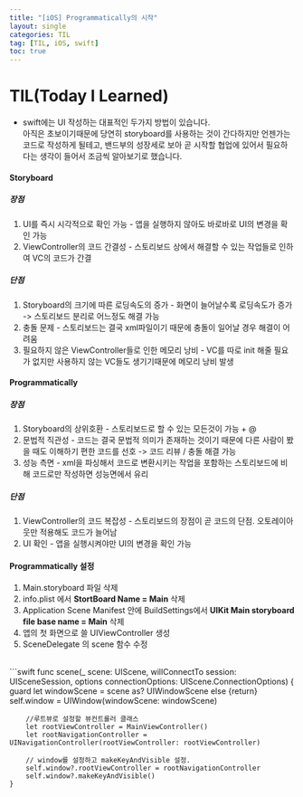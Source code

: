 ```yaml
---
title: "[iOS] Programmatically의 시작"
layout: single
categories: TIL
tag: [TIL, iOS, swift]
toc: true
---
```


# TIL(Today I Learned)

* swift에는 UI 작성하는 대표적인 두가지 방법이 있습니다. <br> 
아직은 초보이기때문에 당연히 storyboard를 사용하는 것이 간다하지만 언젠가는 코드로 작성하게 될테고, 밴드부의 성장세로 보아 곧 시작할 협업에 있어서 필요하다는 생각이 들어서 조금씩 알아보기로 했습니다.

#### Storyboard
##### 장점
1. UI를 즉시 시각적으로 확인 가능 - 앱을 실행하지 않아도 바로바로 UI의 변경을 확인 가능
2. ViewController의 코드 간결성 - 스토리보드 상에서 해결할 수 있는 작업들로 인하여 VC의 코드가 간결

##### 단점
1. Storyboard의 크기에 따른 로딩속도의 증가 - 화면이 늘어날수록 로딩속도가 증가 -> 스토리보드 분리로 어느정도 해결 가능
2. 충돌 문제 - 스토리보드는 결국 xml파일이기 때문에 충돌이 일어날 경우 해결이 어려움
3. 필요하지 않은 ViewController들로 인한 메모리 낭비 - VC를 따로 init 해줄 필요가 없지만 사용하지 않는 VC들도 생기기때문에 메모리 낭비 발생

#### Programmatically
##### 장점
1. Storyboard의 상위호환 - 스토리보드로 할 수 있는 모든것이 가능 + @
2. 문법적 직관성 - 코드는 결국 문법적 의미가 존재하는 것이기 때문에 다른 사람이 봤을 때도 이해하기 편한 코드를 선호 -> 코드 리뷰 / 충돌 해결 가능
3. 성능 측면 - xml을 파싱해서 코드로 변환시키는 작업을 포함하는 스토리보드에 비해 코드로만 작성하면 성능면에서 유리

##### 단점
1. ViewController의 코드 복잡성 - 스토리보드의 장점이 곧 코드의 단점. 오토레이아웃만 적용해도 코드가 늘어남
2. UI 확인 - 앱을 실행시켜야만 UI의 변경을 확인 가능

#### Programmatically 설정
1. Main.storyboard 파일 삭제
2. info.plist 에서 **StortBoard Name = Main** 삭제
3. Application Scene Manifest 안에 BuildSettings에서 **UIKit Main storyboard file base name = Main** 삭제
4. 앱의 첫 화면으로 쓸 UIViewController 생성
5. SceneDelegate 의 scene 함수 수정
<br>
```swift
func scene(_ scene: UIScene, willConnectTo session: UISceneSession, options connectionOptions: UIScene.ConnectionOptions) {
        guard let windowScene = scene as? UIWindowScene else {return}
        self.window = UIWindow(windowScene: windowScene)

        //루트뷰로 설정할 뷰컨트롤러 클래스
        let rootViewController = MainViewController()
        let rootNavigationController = UINavigationController(rootViewController: rootViewController)

        // window를 설정하고 makeKeyAndVisible 설정.
        self.window?.rootViewController = rootNavigationController
        self.window?.makeKeyAndVisible()
    }
```